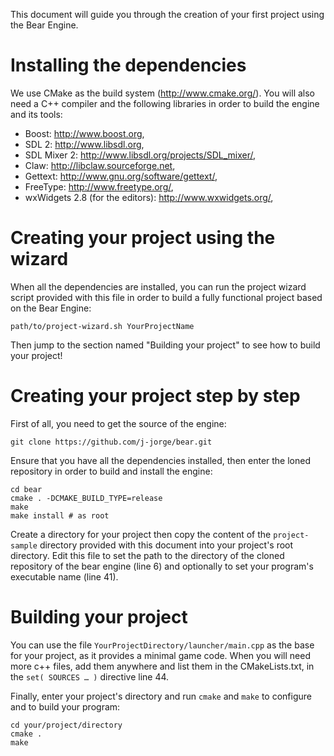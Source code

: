 This document will guide you through the creation of your first project
using the Bear Engine.

Installing the dependencies
====

We use CMake as the build system (http://www.cmake.org/). You will
also need a C++ compiler and the following libraries in order to build
the engine and its tools:

- Boost: http://www.boost.org,
- SDL 2: http://www.libsdl.org,
- SDL Mixer 2: http://www.libsdl.org/projects/SDL_mixer/,
- Claw: http://libclaw.sourceforge.net,
- Gettext: http://www.gnu.org/software/gettext/,
- FreeType: http://www.freetype.org/,
- wxWidgets 2.8 (for the editors): http://www.wxwidgets.org/,

Creating your project using the wizard
====

When all the dependencies are installed, you can run the project
wizard script provided with this file in order to build a fully
functional project based on the Bear Engine:

    path/to/project-wizard.sh YourProjectName

Then jump to the section named "Building your project" to see how to
build your project!

Creating your project step by step
====

First of all, you need to get the source of the engine:

    git clone https://github.com/j-jorge/bear.git

Ensure that you have all the dependencies installed, then enter the
loned repository in order to build and install the engine:

    cd bear
    cmake . -DCMAKE_BUILD_TYPE=release
    make
    make install # as root

Create a directory for your project then copy the content of the
`project-sample` directory provided with this document into your
project's root directory. Edit this file to set the path to the
directory of the cloned repository of the bear engine (line 6) and
optionally to set your program's executable name (line 41).

Building your project
====

You can use the file `YourProjectDirectory/launcher/main.cpp` as the base
for your project, as it provides a minimal game code. When you will need
more c++ files, add them anywhere and list them in the CMakeLists.txt, in
the `set( SOURCES … )` directive line 44.

Finally, enter your project's directory and run `cmake` and `make` to
configure and to build your program:

    cd your/project/directory
    cmake .
    make

